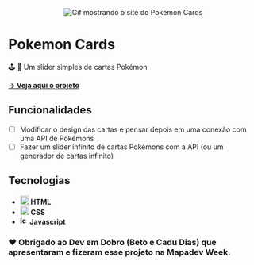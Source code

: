 <div align=center>
  <img src="https://user-images.githubusercontent.com/79858234/184463251-85b000a9-efbf-40b3-a972-e062914719ea.gif" alt="Gif mostrando o site do Pokemon Cards" />
</div>

# Pokemon Cards
🕹️ 📕 Um slider simples de cartas Pokémon

<strong>
  <a href="https://poveii.github.io/pokemon-cards/">→ Veja aqui o projeto</a>
</strong>

## Funcionalidades
- [ ] Modificar o design das cartas e pensar depois em uma conexão com uma API de Pokémons
- [ ] Fazer um slider infinito de cartas Pokémons com a API (ou um generador de cartas infinito)

## Tecnologias
- <strong>
    <img src="https://cdn.jsdelivr.net/gh/devicons/devicon/icons/html5/html5-original.svg" alt="Ícone do HTML5" style="width: 18px;" /> 
      HTML
  </strong>
- <strong>
    <img src="https://cdn.jsdelivr.net/gh/devicons/devicon/icons/css3/css3-original.svg" alt="Ícone do CSS3" style="width: 18px;" /> 
      CSS
  </strong>
- <strong>
     <img src="https://cdn.jsdelivr.net/gh/devicons/devicon/icons/javascript/javascript-original.svg" alt="Ícone do Javascript" style="width: 16px;" /> 
      Javascript
  </strong>

### ❤️ Obrigado ao Dev em Dobro (Beto e Cadu Dias) que apresentaram e fizeram esse projeto na Mapadev Week.

